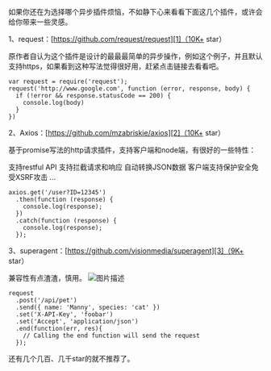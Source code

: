 如果你还在为选择哪个异步插件烦恼，不如静下心来看看下面这几个插件，或许会给你带来一些灵感。

1、request：[https://github.com/request/request][1]（10K+ star）

原作者自认为这个插件是设计的最最最简单的异步操作，例如这个例子，并且默认支持https，如果看到这种写法觉得很好用，赶紧点击链接去看看吧。

```
var request = require('request');
request('http://www.google.com', function (error, response, body) {
  if (!error && response.statusCode == 200) {
    console.log(body)
  }
})
```

2、Axios：[https://github.com/mzabriskie/axios][2]（10K+ star）

基于promise写法的http请求插件，支持客户端和node端，有很好的一些特性：

支持restful API
支持拦截请求和响应
自动转换JSON数据
客户端支持保护安全免受XSRF攻击
...
```
axios.get('/user?ID=12345')
  .then(function (response) {
    console.log(response);
  })
  .catch(function (response) {
    console.log(response);
  });
```

3、superagent：[https://github.com/visionmedia/superagent][3]（9K+ star）

兼容性有点渣渣，慎用。
![图片描述][4]

```
request
  .post('/api/pet')
  .send({ name: 'Manny', species: 'cat' })
  .set('X-API-Key', 'foobar')
  .set('Accept', 'application/json')
  .end(function(err, res){
    // Calling the end function will send the request
  });
```

还有几个几百、几千star的就不推荐了。


  [1]: https://github.com/request/request
  [2]: https://github.com/mzabriskie/axios
  [3]: https://github.com/visionmedia/superagent
  [4]: /img/bVH8gg